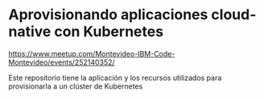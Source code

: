 # Aprovisionando aplicaciones cloud-native con Kubernetes
https://www.meetup.com/Montevideo-IBM-Code-Montevideo/events/252140352/

Este repositorio tiene la aplicación y los recursos utilizados para provisionarla a un clúster de Kubernetes


